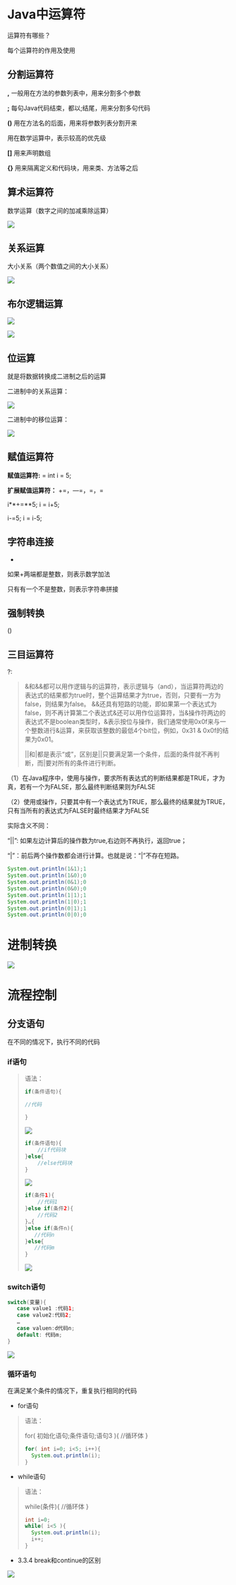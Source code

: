 #          Java中运算符  

运算符有哪些？

每个运算符的作用及使用

## 分割运算符

**,**  一般用在方法的参数列表中，用来分割多个参数

**;** 每句Java代码结束，都以;结尾，用来分割多句代码

**()**  用在方法名的后面，用来将参数列表分割开来

用在数学运算中，表示较高的优先级

**[]** 用来声明数组

**{}** 用来隔离定义和代码块，用来类、方法等之后

## 算术运算符

数学运算（数字之间的加减乘除运算）

![](img/5-1.png)

## 关系运算

大小关系（两个数值之间的大小关系）

![](img/5-2.png)

## 布尔逻辑运算

![](img/5-3.png)

![](img/5-4.png)

## 位运算

就是将数据转换成二进制之后的运算

二进制中的关系运算：

![](img/5-5.png)

二进制中的移位运算：

![](img/5-6.png)

## 赋值运算符

**赋值运算符:** =   int i = 5;

**扩展赋值运算符：** +=，―=，=，=

i**+=**5;	i = i+5;

i-=5;	i = i-5;

## 字符串连接

+

如果+两端都是整数，则表示数学加法

只有有一个不是整数，则表示字符串拼接

## 强制转换

()

## 三目运算符

?:

> &和&&都可以用作逻辑与的运算符，表示逻辑与（and），当运算符两边的表达式的结果都为true时，整个运算结果才为true，否则，只要有一方为false，则结果为false。
>  &&还具有短路的功能，即如果第一个表达式为false，则不再计算第二个表达式&还可以用作位运算符，当&操作符两边的表达式不是boolean类型时，&表示按位与操作，我们通常使用0x0f来与一个整数进行&运算，来获取该整数的最低4个bit位，例如，0x31 & 0x0f的结果为0x01。
>
> ||和|都是表示“或”，区别是||只要满足第一个条件，后面的条件就不再判断，而|要对所有的条件进行判断。

（1）在Java程序中，使用与操作，要求所有表达式的判断结果都是TRUE，才为真，若有一个为FALSE，那么最终判断结果则为FALSE

（2）使用或操作，只要其中有一个表达式为TRUE，那么最终的结果就为TRUE，只有当所有的表达式为FALSE时最终结果才为FALSE

实际含义不同：

“||”:  如果左边计算后的操作数为true,右边则不再执行，返回true；

“|”：前后两个操作数都会进行计算。也就是说：“|”不存在短路。

```java
System.out.println(1&1);1
System.out.println(1&0);0
System.out.println(0&1);0
System.out.println(0&0);0
System.out.println(1|1);1
System.out.println(1|0);1
System.out.println(0|1);1
System.out.println(0|0);0
```

# 进制转换

![](img/5-7.png)

# 流程控制

## 分支语句

在不同的情况下，执行不同的代码

###  if语句

> 语法：
>
> ```java
> if(条件语句){
> 
> //代码
> 
> }
> ```
>
> 
>
> ![](img/5-8.png)
>
> ```java
> if(条件语句){
>     //if代码块
> }else{
>     //else代码块
> }
> ```
>
> ![](img/5-9.png)
>
> ```java
> if(条件1){
>     //代码1
> }else if(条件2){
>     //代码2
> }…{
> }else if(条件n){
>    //代码n
> }else{
>    //代码m
> }
> ```
>
> ![](img/5-10.png)

### switch语句

```java
switch(变量){
   case value1 :代码1;
   case value2:代码2;
   …
   case valuen:d代码n;
   default: 代码m;
}
```

![](img/5-11.png)

###          循环语句  

在满足某个条件的情况下，重复执行相同的代码

-  for语句

> 语法：
>
> for( 初始化语句;条件语句;语句3 ){
>    //循环体
> }
>
> ```java
> for( int i=0; i<5; i++){
> 	System.out.println(i);
> }
> ```

- while语句

> 语法：
>
> while(条件){
>    //循环体
> }
>
> ```java
> int i=0; 
> while( i<5 ){
> 	System.out.println(i);
> 	i++;
> }
> ```

- 3.3.4 break和continue的区别

![](img/5-12.png)

